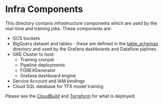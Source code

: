 # Infra Components
This directory contains infrastructure components which are used by the real-time and training jobs. These components are:
* GCS buckets
* BigQuery dataset and tables - these are defined in the [table_schemas](./table_schemas) directory and used by the Grafana dashboards and Dataflow piplines.
* GKE Cluster to host:
    * Training cronjob
    * Pipeline deployments
    * FOREXGenerator
    * Grafana dashboard engine
* Service Account and IAM bindings
* Cloud SQL database for TFX model training

Please see the [CloudBuild](./cloudbuild.yaml) and [Terraform](./main.tf) for what is deployed. 

